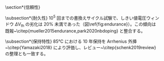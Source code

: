 \section*{信頼性}

\subsection*{耐久性}
$10^5$ 回までの書換えサイクル試験で、しきい値電圧ウィンドウ $\Delta V_\mathrm{th}$ の劣化は 20\% 未満であった（図\ref{fig:endurance}）。この傾向は既報~\citep{mueller2015endurance,park2020nbdoping} と整合する。

\subsection*{保持特性}
85℃ における 10 年保持を Arrhenius 外挿~\citep{Yamazaki2018} により評価し、レビュー~\citep{schenk2019review} の整理とも一致する。
